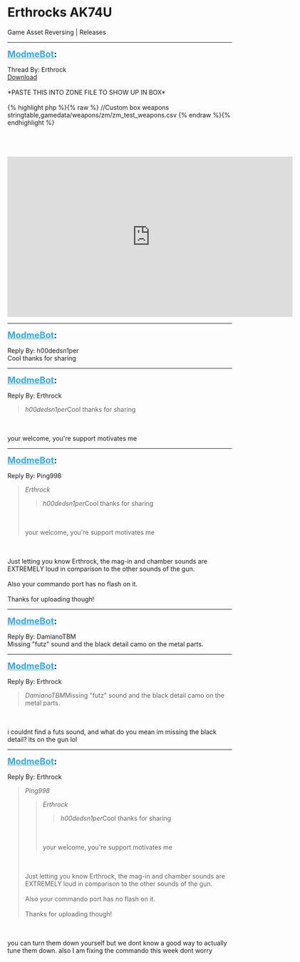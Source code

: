 # Erthrocks AK74U
Game Asset Reversing | Releases

---
<strong style="font-size: 1.4em;"><span style="text-decoration: underline;text-decoration-color: #34a7f9;"><span style="color:#34a7f9;">ModmeBot</span></span>:</strong>

<p>Thread By: Erthrock<br /><a href="http://adf.ly/1h6PWm">Download</a><br /><br />*PASTE THIS INTO ZONE FILE TO SHOW UP IN BOX*<br /><br />{% highlight php %}{% raw %}
//Custom box weapons stringtable,gamedata/weapons/zm/zm_test_weapons.csv
{% endraw %}{% endhighlight %}
<br /><br /><br /><br /><br /><iframe type="text/html" width="640" height="360" src="https://www.youtube.com/embed/BlBmgRTeK8g" frameborder="0"></iframe></p>

---
<strong style="font-size: 1.4em;"><span style="text-decoration: underline;text-decoration-color: #34a7f9;"><span style="color:#34a7f9;">ModmeBot</span></span>:</strong>

<p>Reply By: h00dedsn1per<br />Cool thanks for sharing</p>

---
<strong style="font-size: 1.4em;"><span style="text-decoration: underline;text-decoration-color: #34a7f9;"><span style="color:#34a7f9;">ModmeBot</span></span>:</strong>

<p>Reply By: Erthrock<br /><blockquote><em>h00dedsn1per</em>Cool thanks for sharing</blockquote><br /><br />your welcome, you&#39;re support motivates me</p>

---
<strong style="font-size: 1.4em;"><span style="text-decoration: underline;text-decoration-color: #34a7f9;"><span style="color:#34a7f9;">ModmeBot</span></span>:</strong>

<p>Reply By: Ping998<br /><blockquote><em>Erthrock</em><blockquote><em>h00dedsn1per</em>Cool thanks for sharing</blockquote><br /><br />your welcome, you&#39;re support motivates me</blockquote><br /><br />Just letting you know Erthrock, the mag-in and chamber sounds are EXTREMELY loud in comparison to the other sounds of the gun.<br /><br />Also your commando port has no flash on it.<br /><br />Thanks for uploading though!</p>

---
<strong style="font-size: 1.4em;"><span style="text-decoration: underline;text-decoration-color: #34a7f9;"><span style="color:#34a7f9;">ModmeBot</span></span>:</strong>

<p>Reply By: DamianoTBM<br />Missing &quot;futz&quot; sound and the black detail camo on the metal parts.</p>

---
<strong style="font-size: 1.4em;"><span style="text-decoration: underline;text-decoration-color: #34a7f9;"><span style="color:#34a7f9;">ModmeBot</span></span>:</strong>

<p>Reply By: Erthrock<br /><blockquote><em>DamianoTBM</em>Missing &quot;futz&quot; sound and the black detail camo on the metal parts.</blockquote><br /><br />i couldnt find a futs sound, and what do you mean im missing the black detail? its on the gun lol</p>

---
<strong style="font-size: 1.4em;"><span style="text-decoration: underline;text-decoration-color: #34a7f9;"><span style="color:#34a7f9;">ModmeBot</span></span>:</strong>

<p>Reply By: Erthrock<br /><blockquote><em>Ping998</em><blockquote><em>Erthrock</em><blockquote><em>h00dedsn1per</em>Cool thanks for sharing</blockquote><br /><br />your welcome, you&#39;re support motivates me</blockquote><br /><br />Just letting you know Erthrock, the mag-in and chamber sounds are EXTREMELY loud in comparison to the other sounds of the gun.<br /><br />Also your commando port has no flash on it.<br /><br />Thanks for uploading though!</blockquote><br /><br />you can turn them down yourself but we dont know a good way to actually tune them down. also I am fixing the commando this week dont worry</p>
